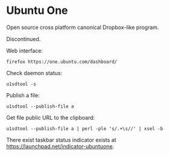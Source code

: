 # Ubuntu One

Open source cross platform canonical Dropbox-like program.

Discontinued.

Web interface:

    firefox https://one.ubuntu.com/dashboard/

Check daemon status:

    u1sdtool -s

Publish a file:

    u1sdtool --publish-file a

Get file public URL to the clipboard:

    u1sdtool --publish-file a | perl -ple 's/.+\s//' | xsel -b

There exist taskbar status indicator exists at <https://launchpad.net/indicator-ubuntuone>.
